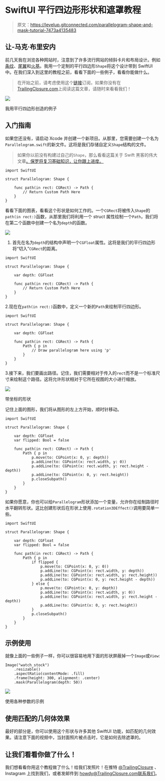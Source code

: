 # SwiftUI 平行四边形形状和遮罩教程

> 原文：<https://levelup.gitconnected.com/parallelogram-shape-and-mask-tutorial-7473a4135483>

## 让-马克·布里安内

前几天我在浏览各种网站时，注意到了许多流行网站的倾斜卡片和布局设计。例如[条纹](https://stripe.com)、[尾翼](https://tailwindui.com/)和[火基](https://firebase.google.com/)。我用一个定制的平行四边形`Shape`将这个设计带到 SwiftUI 中。在我们深入到这里的教程之前，看看下面的一些例子，看看你能做什么。

> 在开始之前，请考虑使用这个[链接](https://trailingclosure.com/signup/)订阅，如果你没有在[TrailingClosure.com](https://trailingclosure.com/)上阅读这篇文章，请随时来看看我们！

![](img/7efbabde91f964234e89086c32033bed.png)

我用平行四边形创造的例子

## 入门指南

如果您还没有，请启动 Xcode 并创建一个新项目。从那里，您需要创建一个名为`Parallelogram.swift`的新文件。这将是我们存储自定义`Shape`结构的文件。

> 如果你以前没有构建过自己的`Shape`，那么看看这篇关于 Swift 黑客的伟大文章[。保罗将复习基础知识，让你跟上进度。](https://www.hackingwithswift.com/quick-start/swiftui/how-to-draw-a-custom-path)

```
import SwiftUI

struct Parallelogram: Shape {

    func path(in rect: CGRect) -> Path {
    	// Return Custom Path Here
    }
}
```

看看下面的图表，看看这个形状是如何工作的。一个`CGRect`将被传入`Shape`的`path(in rect:)`函数，从那里我们将利用一个 struct 属性绘制一个`Path`，我们将在第二个函数中创建一个名为`depth`的函数。

![](img/3414067792d2a23b191c7f9f63bfbc5b.png)

1.  首先在名为`depth`的结构中声明一个`CGFloat`属性。这将是我们的平行四边形将“切入”`CGRect`的距离。

```
import SwiftUI

struct Parallelogram: Shape {

    var depth: CGFloat

    func path(in rect: CGRect) -> Path {
    	// Return Custom Path Here
    }
}
```

2.现在在`path(in rect:)`函数中，定义一个新的`Path`来绘制平行四边形。

```
import SwiftUI

struct Parallelogram: Shape {

    var depth: CGFloat

    func path(in rect: CGRect) -> Path {
    	Path { p in
        	// Draw parallelogram here using 'p'
        }
    }
}
```

3.接下来，我们要画出路径。记住，我们需要相对于传入的`rect`而不是一个标准尺寸来绘制这个路径。这将允许形状相对于它所在视图的大小进行缩放。

![](img/15ec69654d2471f6eb4de18ad223e23d.png)

带坐标的形状

记住上面的图形，我们将从图形的左上方开始，顺时针移动。

```
import SwiftUI

struct Parallelogram: Shape {

    var depth: CGFloat
    var flipped: Bool = false

    func path(in rect: CGRect) -> Path {
        Path { p in
        	p.move(to: CGPoint(x: 0, y: depth))
            p.addLine(to: CGPoint(x: rect.width, y: 0))
            p.addLine(to: CGPoint(x: rect.width, y: rect.height - depth))
            p.addLine(to: CGPoint(x: 0, y: rect.height))
            p.closeSubpath()
        }
    }
}
```

如果你愿意，你也可以给`Parallelogram`形状添加一个变量，允许你在绘制路径时水平翻转形状。这比创建形状后在形状上使用`.rotation3DEffect()`调用要简单一些。

```
import SwiftUI

struct Parallelogram: Shape {

    var depth: CGFloat
    var flipped: Bool = false

    func path(in rect: CGRect) -> Path {
        Path { p in
            if flipped {
                p.move(to: CGPoint(x: 0, y: 0))
                p.addLine(to: CGPoint(x: rect.width, y: depth))
                p.addLine(to: CGPoint(x: rect.width, y: rect.height))
                p.addLine(to: CGPoint(x: 0, y: rect.height - depth))
            } else {
                p.move(to: CGPoint(x: 0, y: depth))
                p.addLine(to: CGPoint(x: rect.width, y: 0))
                p.addLine(to: CGPoint(x: rect.width, y: rect.height - depth))
                p.addLine(to: CGPoint(x: 0, y: rect.height))
            }
            p.closeSubpath()
        }
    }
}
```

## 示例使用

就像上面的一些例子一样，你可以很容易地用下面的形状屏蔽掉一个`Image`或`View`:

```
Image("watch_stock")
    .resizable()
    .aspectRatio(contentMode: .fill)
    .frame(height: 300, alignment: .center)
    .mask(Parallelogram(depth: 50))
```

![](img/04d60e9d56436601cd8353a7783d3c63.png)

使用各种参数的示例

## 使用匹配的几何体效果

最好的部分是，你可以使用这个形状与许多其他 SwiftUI 功能，如匹配的几何效果。请注意下面的视频中，当封面照片被点击时，它是如何去除遮罩的。

## 让我们看看你做了什么！

我们想看看你用这个教程做了什么！给我们发照片！在推特 [@TrailingClosure](https://twitter.com/TrailingClosure) 、Instagram 上找到我们，或者发邮件到 howdy@TrailingClosure.com联系我们。